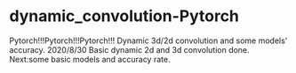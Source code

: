# dynamic_convolution-Pytorch
Pytorch!!!Pytorch!!!Pytorch!!!  Dynamic 3d/2d convolution and some models' accuracy.
2020/8/30 Basic dynamic 2d and 3d convolution done. Next:some basic models and accuracy rate.
